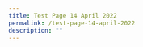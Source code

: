 ```yaml
---
title: Test Page 14 April 2022
permalink: /test-page-14-april-2022
description: ""
---
```

<a href="https://www.toteboard.gov.sg/Grants?page=1&target=1#GrantsList"></a>